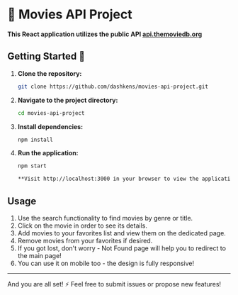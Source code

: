 # 🎥 Movies API Project

**This React application utilizes the public API [api.themoviedb.org](https://api.themoviedb.org)**

## Getting Started 🚀 

1. **Clone the repository:**
   ```bash
   git clone https://github.com/dashkens/movies-api-project.git

2. **Navigate to the project directory:**
   ```bash
   cd movies-api-project

3. **Install dependencies:**
   ```bash
   npm install

4. **Run the application:**
   ```bash
   npm start

   **Visit http://localhost:3000 in your browser to view the application. You can set up any port of your liking to run the application!

## Usage 
1. Use the search functionality to find movies by genre or title.
2. Click on the movie in order to see its details.
3. Add movies to your favorites list and view them on the dedicated page.
4. Remove movies from your favorites if desired.
5. If you got lost, don't worry - Not Found page will help you to redirect to the main page!
6. You can use it on mobile too - the design is fully responsive!
---
And you are all set! ⚡ Feel free to submit issues or propose new features!
